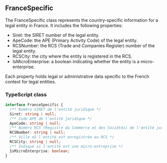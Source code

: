 ﻿## FranceSpecific

The FranceSpecific class represents the country-specific information for a legal entity in France. It includes the following properties:

- Siret: the SIRET number of the legal entity.
- ApeCode: the APE (Primary Activity Code) of the legal entity.
- RCSNumber: the RCS (Trade and Companies Register) number of the legal entity.
- RCSCity: the city where the entity is registered in the RCS.
- IsMicroEnterprise: a boolean indicating whether the entity is a micro-enterprise.

Each property holds legal or administrative data specific to the French context for legal entities.

### TypeScript class
```typescript
interface FranceSpecific {
  /** Numéro SIRET de l'entité juridique */
  Siret: string | null;
  /** Code APE de l'entité juridique */
  ApeCode: string | null;
  /** Numéro RCS (Registre du Commerce et des Sociétés) de l'entité juridique */
  RCSNumber: string | null;
  /** Ville où l'entité est enregistrée au RCS */
  RCSCity: string | null;
  /** Indique si l'entité est une micro-entreprise */
  IsMicroEnterprise: boolean;
}
```